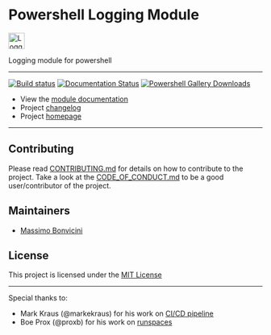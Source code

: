 # Powershell Logging Module

<img src="https://github.com/EsOsO/Logging/blob/docs/img/logo.svg?raw=true" alt="Logging Logo" width="32" />

Logging module for powershell

---

[![Build status][appveyor-image]][appveyor-link]
[![Documentation Status][rtfd-image]][rtfd-link]
[![Powershell Gallery Downloads][psgallery-image]][psgallery]

- View the [module documentation][module-doc]
- Project [changelog][changelog]
- Project [homepage][github-logging]

---

## Contributing

Please read [CONTRIBUTING.md][contribute] for details on how to contribute to the project.
Take a look at the [CODE_OF_CONDUCT.md][coc] to be a good user/contributor of the project.

## Maintainers

- [Massimo Bonvicini][github]

## License

This project is licensed under the [MIT License][license]

---

Special thanks to:
- Mark Kraus (@markekraus) for his work on [CI/CD pipeline][get-powershell-blog]
- Boe Prox (@proxb) for his work on [runspaces][runspaces]

[appveyor-image]: https://ci.appveyor.com/api/projects/status/wij05u9qud1lin3b/branch/master?svg=true
[appveyor-link]: https://ci.appveyor.com/project/EsOsO/logging
[rtfd-image]: https://readthedocs.org/projects/logging/badge/?version=latest
[rtfd-link]: https://logging.readthedocs.io/en/latest/?badge=latest
[psgallery-image]: https://img.shields.io/powershellgallery/dt/logging.svg
[psgallery]: https://www.powershellgallery.com/packages/logging
[module-doc]: https://logging.readthedocs.io
[changelog]: https://logging.readthedocs.io/about/CHANGELOG.md
[github-logging]: https://github.com/EsOsO/Logging
[contribute]: https://logging.readthedocs.io/about/CONTRIBUTING.md
[get-powershell-blog]: http://get-powershellblog.blogspot.com/2017/03/write-faq-n-manual-part1.html
[runspaces]: https://learn-powershell.net/tag/runspace/
[github]: https://github.com/EsOsO
[license]: https://logging.readthedocs.io/about/LICENSE
[coc]: https://logging.readthedocs.io/about/CODE_OF_CONDUCT.md